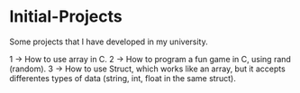# Initial-Projects

Some projects that I have developed in my university.

1 -> How to use array in C.
2 -> How to program a fun game in C, using rand (random).
3 -> How to use Struct, which works like an array, but it accepts differentes types of data (string, int, float in the same struct).
